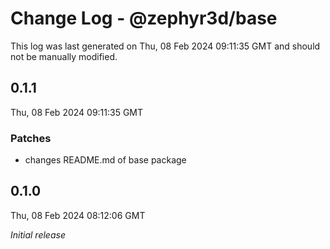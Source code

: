 # Change Log - @zephyr3d/base

This log was last generated on Thu, 08 Feb 2024 09:11:35 GMT and should not be manually modified.

## 0.1.1
Thu, 08 Feb 2024 09:11:35 GMT

### Patches

- changes README.md of base package

## 0.1.0
Thu, 08 Feb 2024 08:12:06 GMT

_Initial release_

